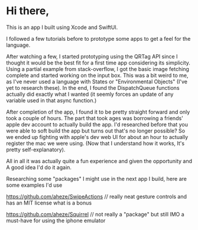# Hi there,

This is an app I built using Xcode and SwiftUI.

I followed a few tutorials before to prototype some apps to get a feel for the language.

After watching a few, I started prototyping using the QRTag API since I thought it would be the best fit for a first time app considering its simplicity. Using a partial example from stack-overflow, I got the basic image fetching complete and started working on the input box. This was a bit weird to me, as I've never used a language with States or "Environmental Objects" (I've yet to research these). In the end, I found the DispatchQueue functions actually did exactly what I wanted (it seemly forces an update of any variable used in that async function.)


After completion of the app, I found it to be pretty straight forward and only took a couple of hours. The part that took ages was borrowing a friends' apple dev account to actually build the app. I'd researched before that you were able to soft build the app but turns out that's no longer possible? So we ended up fighting with apple's dev web UI for about an hour to actually register the mac we were using. (Now that I understand how it works, It's pretty self-explanatory).


All in all it was actually quite a fun experience and given the opportunity and A good idea I'd do it again.

Researching some "packages" I might use in the next app I build, here are some examples I'd use

https://github.com/aheze/SwipeActions // really neat gesture controls and has an MIT license what is a bonus

https://github.com/aheze/Squirrel // not really a "package" but still IMO a must-have for using the iphone emulator 


